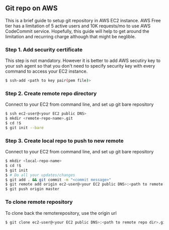 ## Git repo on AWS
This is a brief guide to setup git repository in AWS EC2 instance. AWS Free tier has a limitation of 5 active users and 10K requests/mo to use AWS CodeCommit service. Hopefully, this guide will help to get around the limitation and recurring charge although that might be neglible. 

### Step 1. Add security certificate
This step is not mandatory. However it is better to add AWS secutiry key to your ssh agent so that you don't need to specify security key with every command to access your EC2 instance.
```bash
$ ssh-add <path to key pair(pem file)>
```

### Step 2. Create remote repo directory
Connect to your EC2 from command line, and set up git bare repository
```bash
$ ssh ec2-user@<your EC2 public DNS>
$ mkdir <remote-repo-name>.git
$ cd !$
$ git init --bare
```

### Step 3. Create local repo to push to new remote 
Connect to your EC2 from command line, and set up git bare repository
```bash
$ mkdir <local-repo-name>
$ cd !$
$ git init
$ # Do all your updates/changes
$ git add . && git commit -m "<commit message>"
$ git remote add origin ec2-user@<your EC2 public DNS>:<path to remote repo dir>.git
$ git push origin master
```

### To clone remote repository
To clone back the remoterepository, use the origin url

```bash
$ git clone ec2-user@<your EC2 public DNS>:<path to remote repo dir>.git
```

